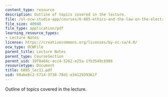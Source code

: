 ```yaml
---
content_type: resource
description: Outline of topics covered in the lecture.
file: /ol-ocw-studio-app/courses/6-805-ethics-and-the-law-on-the-electronic-frontier-fall-2005/99abe8c25714373878d1e3412939361f_6805_lec11.pdf
file_size: 40948
file_type: application/pdf
learning_resource_types:
- Lecture Notes
license: https://creativecommons.org/licenses/by-nc-sa/4.0/
ocw_type: OCWFile
parent_title: Lecture Notes
parent_type: CourseSection
parent_uid: 19f0a64c-acc4-5262-e25a-1fb3549cb986
resourcetype: Document
title: 6805_lec11.pdf
uid: 99abe8c2-5714-3738-78d1-e3412939361f
---
```

Outline of topics covered in the lecture.
